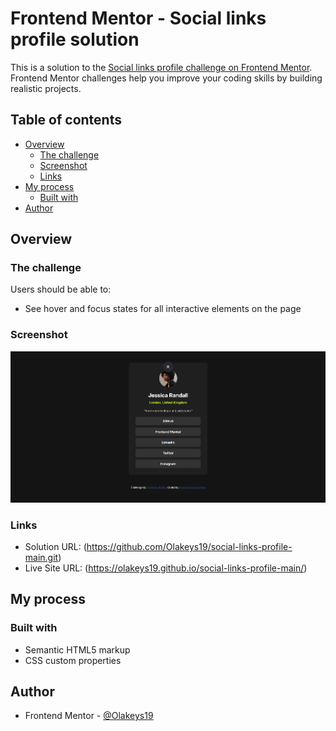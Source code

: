 # Frontend Mentor - Social links profile solution

This is a solution to the [Social links profile challenge on Frontend Mentor](https://www.frontendmentor.io/challenges/social-links-profile-UG32l9m6dQ). Frontend Mentor challenges help you improve your coding skills by building realistic projects.

## Table of contents

- [Overview](#overview)
  - [The challenge](#the-challenge)
  - [Screenshot](#screenshot)
  - [Links](#links)
- [My process](#my-process)
  - [Built with](#built-with)
- [Author](#author)

## Overview

### The challenge

Users should be able to:

- See hover and focus states for all interactive elements on the page

### Screenshot

![](/social-screenshot.png)

### Links

- Solution URL: (https://github.com/Olakeys19/social-links-profile-main.git)
- Live Site URL: (https://olakeys19.github.io/social-links-profile-main/)

## My process

### Built with

- Semantic HTML5 markup
- CSS custom properties

## Author

- Frontend Mentor - [@Olakeys19](https://www.frontendmentor.io/profile/olakeys19)
